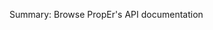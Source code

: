 Summary: Browse PropEr's API documentation

<!-- kate: replace-tabs-save on; replace-tabs on; tab-width 8; -->
